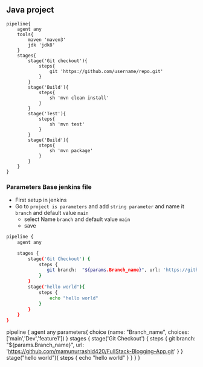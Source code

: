 ## Java project 
```jenkins
pipeline{
    agent any
    tools{
        maven 'maven3'
        jdk 'jdk8'
    }
    stages{
        stage('Git checkout'){
            steps{
                git 'https://github.com/username/repo.git'
            }   
        }
        stage('Build'){
            steps{
                sh 'mvn clean install'
            }
        }
        stage('Test'){
            steps{
                sh 'mvn test'
            }
        }
        stage('Build'){
            steps{
                sh 'mvn package'
            }
        }
    }
}
```
### Parameters Base jenkins file
- First setup in jenkins 
- Go to `project is parameters` and add `string parameter` and name it `branch` and default value `main`
    - select Name `branch` and default value `main`
    - save
```bash
pipeline {
    agent any

    stages {
        stage('Git Checkout') {
            steps {
               git branch:  "${params.Branch_name}", url: 'https://github.com/mamunurrashid420/FullStack-Blogging-App.git'
            }
        }
        stage("hello world"){
            steps {
                echo "hello world"
            }
        }
    }
}
```
pipeline {
    agent any
    parameters{
        choice (name: "Branch_name", choices: ['main','Dev','feature1'])
    }
    stages {
        stage('Git Checkout') {
            steps {
               git branch:  "${params.Branch_name}", url: 'https://github.com/mamunurrashid420/FullStack-Blogging-App.git'
            }
        }
        stage("hello world"){
            steps {
                echo "hello world"
            }
        }
    }
}

```